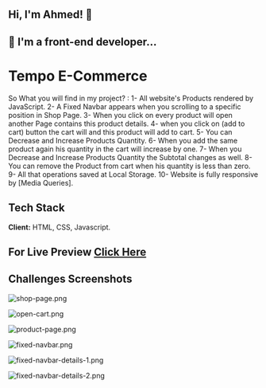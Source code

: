 ## Hi, I'm Ahmed! 👋


## 🚀 I'm a front-end developer...


#  Tempo E-Commerce
So What you will find in my project? :
1- All website's Products rendered by JavaScript.
2- A Fixed Navbar appears when you scrolling to a specific position in Shop Page.
3- When you click on every product will open another Page contains this product details.
4- when you click on (add to cart) button the cart will and this product will add to cart.
5- You can Decrease and Increase Products Quantity.
6- When you add the same product again his quantity in the cart will increase by one.
7- When you Decrease and Increase Products Quantity the Subtotal changes as well.
8- You can remove the Product from cart when his quantity is less than zero.
9- All that operations saved at Local Storage.
10- Website is fully responsive by [Media Queries].

## Tech Stack

**Client:** HTML, CSS, Javascript.
## For Live Preview [Click Here](https://ahmed-abouelfetouh.github.io/tempo-e-commerce/)
## Challenges Screenshots
![shop-page.png](https://i.postimg.cc/KvSBFqyL/shop-page.png)

![open-cart.png](https://i.postimg.cc/hPBzNX91/open-cart.png)

![product-page.png](https://i.postimg.cc/bNgJM3Yq/product-page.png)

![fixed-navbar.png](https://i.postimg.cc/yd06TTr4/fixed-navbar.png)

![fixed-navbar-details-1.png](https://i.postimg.cc/P5Nt7HFM/fixed-navbar-details-1.png)

![fixed-navbar-details-2.png](https://i.postimg.cc/4yJGQR9V/fixed-navbar-details-2.png)
